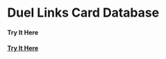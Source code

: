 # Duel Links Card Database

#### <div aligin="center">Try It Here</div>
#### <div aligin="center">[Try It Here](https://dl-card-deck.herokuapp.com/)</div>

